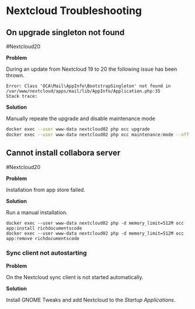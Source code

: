# Nextcloud Troubleshooting

## On upgrade singleton not found
#Nextcloud20 

**Problem**

During an update from Nextcloud 19 to 20 the following issue has been thrown.

```
Error: Class 'OCA\Mail\AppInfo\BootstrapSingleton' not found in /var/www/nextcloud/apps/mail/lib/AppInfo/Application.php:35
Stack trace:
```

**Solution**

Manually repeate the upgrade and disable maintenance mode

```bash
docker exec --user www-data nextcloud02 php occ upgrade
docker exec --user www-data nextcloud02 php occ maintenance:mode --off   
```

## Cannot install collabora server
#Nextcloud20

**Problem**

Installation from app store failed.

**Solution**

Run a manual installation.

```
docker exec --user www-data nextcloud02 php -d memory_limit=512M occ app:install richdocumentscode
docker exec --user www-data nextcloud02 php -d memory_limit=512M occ app:remove richdocumentscode
```

### Sync client not autostarting

**Problem**

On the Nextcloud sync client is not started automatically.

**Solution**

Install GNOME Tweaks and add Nextcloud to the *Startup Applications*.
